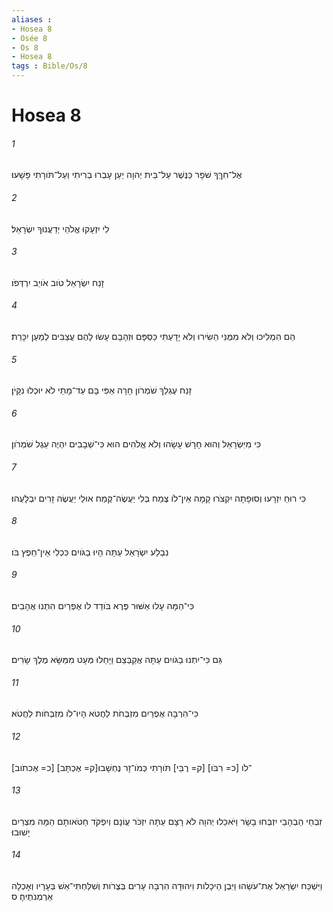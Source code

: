 ```yaml
---
aliases : 
- Hosea 8
- Osée 8
- Os 8
- Hosea 8
tags : Bible/Os/8
---
```


# Hosea 8

###### 1
אֶל־חִךְּךָ שֹׁפָר כַּנֶּשֶׁר עַל־בֵּית יְהוָה יַעַן עָבְרוּ בְרִיתִי וְעַל־תֹּורָתִי פָּשָׁעוּ׃
###### 2
לִי יִזְעָקוּ אֱלֹהַי יְדַעֲנוּךָ יִשְׂרָאֵל׃
###### 3
זָנַח יִשְׂרָאֵל טֹוב אֹויֵב יִרְדְּפֹו׃
###### 4
הֵם הִמְלִיכוּ וְלֹא מִמֶּנִּי הֵשִׂירוּ וְלֹא יָדָעְתִּי כַּסְפָּם וּזְהָבָם עָשׂוּ לָהֶם עֲצַבִּים לְמַעַן יִכָּרֵת׃
###### 5
זָנַח עֶגְלֵךְ שֹׁמְרֹון חָרָה אַפִּי בָּם עַד־מָתַי לֹא יוּכְלוּ נִקָּיֹן׃
###### 6
כִּי מִיִּשְׂרָאֵל וְהוּא חָרָשׁ עָשָׂהוּ וְלֹא אֱלֹהִים הוּא כִּי־שְׁבָבִים יִהְיֶה עֵגֶל שֹׁמְרֹון׃
###### 7
כִּי רוּחַ יִזְרָעוּ וְסוּפָתָה יִקְצֹרוּ קָמָה אֵין־לֹו צֶמַח בְּלִי יַעֲשֶׂה־קֶּמַח אוּלַי יַעֲשֶׂה זָרִים יִבְלָעֻהוּ׃
###### 8
נִבְלַע יִשְׂרָאֵל עַתָּה הָיוּ בַגֹּויִם כִּכְלִי אֵין־חֵפֶץ בֹּו׃
###### 9
כִּי־הֵמָּה עָלוּ אַשּׁוּר פֶּרֶא בֹּודֵד לֹו אֶפְרַיִם הִתְנוּ אֲהָבִים׃
###### 10
גַּם כִּי־יִתְנוּ בַגֹּויִם עַתָּה אֲקַבְּצֵם וַיָּחֵלּוּ מְּעָט מִמַּשָּׂא מֶלֶךְ שָׂרִים׃
###### 11
כִּי־הִרְבָּה אֶפְרַיִם מִזְבְּחֹת לַחֲטֹא הָיוּ־לֹו מִזְבְּחֹות לַחֲטֹא׃
###### 12
[כ= אֶכתֹוב] [ק= אֶכְתָּב]־לֹו [כ= רִבֹּו] [ק= רֻבֵּי] תֹּורָתִי כְּמֹו־זָר נֶחְשָׁבוּ׃
###### 13
זִבְחֵי הַבְהָבַי יִזְבְּחוּ בָשָׂר וַיֹּאכֵלוּ יְהוָה לֹא רָצָם עַתָּה יִזְכֹּר עֲוֹנָם וְיִפְקֹד חַטֹּאותָם הֵמָּה מִצְרַיִם יָשׁוּבוּ׃
###### 14
וַיִּשְׁכַּח יִשְׂרָאֵל אֶת־עֹשֵׂהוּ וַיִּבֶן הֵיכָלֹות וִיהוּדָה הִרְבָּה עָרִים בְּצֻרֹות וְשִׁלַּחְתִּי־אֵשׁ בְּעָרָיו וְאָכְלָה אַרְמְנֹתֶיהָ׃ ס
